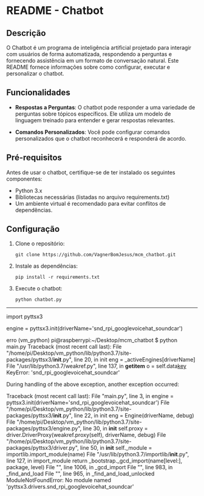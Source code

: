 # README - Chatbot

## Descrição
O Chatbot é um programa de inteligência artificial projetado para interagir com usuários de forma automatizada, respondendo a perguntas e fornecendo assistência em um formato de conversação natural. Este README fornece informações sobre como configurar, executar e personalizar o chatbot.

## Funcionalidades

- **Respostas a Perguntas**: O chatbot pode responder a uma variedade de perguntas sobre tópicos específicos. Ele utiliza um modelo de linguagem treinado para entender e gerar respostas relevantes.

- **Comandos Personalizados**: Você pode configurar comandos personalizados que o chatbot reconhecerá e responderá de acordo.

## Pré-requisitos

Antes de usar o chatbot, certifique-se de ter instalado os seguintes componentes:

- Python 3.x
- Bibliotecas necessárias (listadas no arquivo requirements.txt)
- Um ambiente virtual é recomendado para evitar conflitos de dependências.

## Configuração

1. Clone o repositório:
   ```
   git clone https://github.com/VagnerBomJesus/mcm_chatbot.git
   ```
   
2. Instale as dependências:
   ```
   pip install -r requirements.txt
   ```

3. Execute o chatbot:
   ```
   python chatbot.py
   ```



-------------------------------------------------
import pyttsx3

engine = pyttsx3.init(driverName='snd_rpi_googlevoicehat_soundcar')

erro (vm_python) pi@raspberrypi:~/Desktop/mcm_chatbot $ python main.py
Traceback (most recent call last):
  File "/home/pi/Desktop/vm_python/lib/python3.7/site-packages/pyttsx3/__init__.py", line 20, in init
    eng = _activeEngines[driverName]
  File "/usr/lib/python3.7/weakref.py", line 137, in __getitem__
    o = self.data[key]()
KeyError: 'snd_rpi_googlevoicehat_soundcar'

During handling of the above exception, another exception occurred:

Traceback (most recent call last):
  File "main.py", line 3, in <module>
    engine = pyttsx3.init(driverName='snd_rpi_googlevoicehat_soundcar')
  File "/home/pi/Desktop/vm_python/lib/python3.7/site-packages/pyttsx3/__init__.py", line 22, in init
    eng = Engine(driverName, debug)
  File "/home/pi/Desktop/vm_python/lib/python3.7/site-packages/pyttsx3/engine.py", line 30, in __init__
    self.proxy = driver.DriverProxy(weakref.proxy(self), driverName, debug)
  File "/home/pi/Desktop/vm_python/lib/python3.7/site-packages/pyttsx3/driver.py", line 50, in __init__
    self._module = importlib.import_module(name)
  File "/usr/lib/python3.7/importlib/__init__.py", line 127, in import_module
    return _bootstrap._gcd_import(name[level:], package, level)
  File "<frozen importlib._bootstrap>", line 1006, in _gcd_import
  File "<frozen importlib._bootstrap>", line 983, in _find_and_load
  File "<frozen importlib._bootstrap>", line 965, in _find_and_load_unlocked
ModuleNotFoundError: No module named 'pyttsx3.drivers.snd_rpi_googlevoicehat_soundcar'

